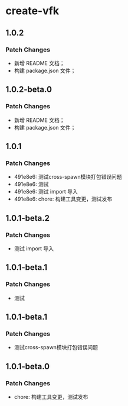 # create-vfk

## 1.0.2

### Patch Changes

- 新增 README 文档；
- 构建 package.json 文件；

## 1.0.2-beta.0

### Patch Changes

- 新增 README 文档；
- 构建 package.json 文件；

## 1.0.1

### Patch Changes

- 491e8e6: 测试cross-spawn模块打包错误问题
- 491e8e6: 测试
- 491e8e6: 测试 import 导入
- 491e8e6: chore: 构建工具变更，测试发布

## 1.0.1-beta.2

### Patch Changes

- 测试 import 导入

## 1.0.1-beta.1

### Patch Changes

- 测试

## 1.0.1-beta.1

### Patch Changes

- 测试cross-spawn模块打包错误问题

## 1.0.1-beta.0

### Patch Changes

- chore: 构建工具变更，测试发布
